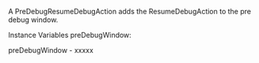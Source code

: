 A PreDebugResumeDebugAction adds the ResumeDebugAction to the pre debug window.

Instance Variables
	preDebugWindow:		<Object>

preDebugWindow
	- xxxxx
